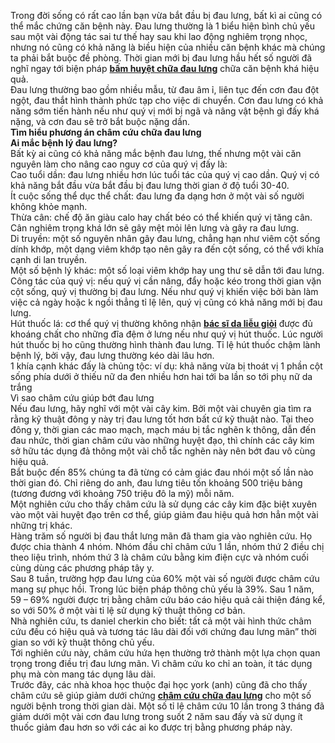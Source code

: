 <p>Trong đời sống có rất cao lần bạn vừa bắt đầu bị đau lưng, bất kì ai cũng có thể mắc chứng căn bệnh này. Đau lưng thường là 1 biểu hiện bình chủ yếu sau một vài động tác sai tư thế hay sau khi lao động nghiêm trọng nhọc, nhưng nó cũng có khả năng là biều hiện của nhiều căn bệnh khác mà chúng ta phải bắt buộc đề phòng. Thời gian mới bị đau lưng hầu hết số người đã nghĩ ngay tới biện pháp&nbsp;<a href="http://tribenhdongy.com/dia-chi-cham-cuu-bam-huyet-chua-dau-lung-o-dau-tot-tphcm/"><strong>bấm huyệt chữa đau lưng</strong></a> chữa căn bệnh khá hiệu quả.<br />
Đau lưng thường bao gồm nhiều mẫu, từ đau âm ỉ, liên tục đến cơn đau đột ngột, đau thắt hình thành phức tạp cho việc di chuyển. Cơn đau lưng có khả năng sớm tiến hành nếu như quý vị mới bị ngã và nâng vật bệnh gì đấy khá nặng, và cơn đau sẽ trở bắt buộc nặng dần.<br />
<strong>Tìm hiểu phương án châm cứu chữa đau lưng</strong><br />
<strong>Ai mắc bệnh lý đau lưng?</strong><br />
Bất kỳ ai cũng có khả năng mắc bệnh đau lưng, thế nhưng một vài căn nguyên làm cho nâng cao nguy cơ của quý vị đấy là:<br />
Cao tuổi dần: đau lưng nhiều hơn lúc tuổi tác của quý vị cao dần. Quý vị có khả năng bắt đầu vừa bắt đầu bị đau lưng thời gian ở độ tuổi 30-40.<br />
Ít cuộc sống thể dục thể chất: đau lưng đa dạng hơn ở một vài số người không khỏe mạnh.<br />
Thừa cân: chế độ ăn giàu calo hay chất béo có thể khiến quý vị tăng cân. Cân nghiêm trọng khá lớn sẽ gây mệt mỏi lên lưng và gây ra đau lưng.<br />
Di truyền: một số nguyên nhân gây đau lưng, chẳng hạn như viêm cột sống dính khớp, một dạng viêm khớp tạo nên gây ra đến cột sống, có thể với khía cạnh di lan truyền.<br />
Một số bệnh lý khác: một số loại viêm khớp hay ung thư sẽ dẫn tới đau lưng.<br />
Công tác của quý vị: nếu quý vị cần nâng, đẩy hoặc kéo trong thời gian vặn cột sống, quý vị thường bị đau lưng. Nếu như quý vị khiến việc bởi bàn làm việc cả ngày hoặc k ngồi thẳng tỉ lệ lên, quý vị cũng có khả năng mới bị đau lưng.<br />
Hút thuốc lá: cơ thể quý vị thường không nhận&nbsp;<a href="http://tribenhdongy.com/danh-sach-bac-si-chua-benh-da-lieu-gioi-o-tphcm/"><strong>bác sĩ da liễu giỏi</strong></a> được đủ khoáng chất cho những đĩa đệm ở lưng nếu như quý vị hút thuốc. Lúc người hút thuốc bị ho cũng thường hình thành đau lưng. Tỉ lệ hút thuốc chậm lành bệnh lý, bởi vậy, đau lưng thường kéo dài lâu hơn.<br />
1 khía cạnh khác đấy là chủng tộc: ví dụ: khả năng vừa bị thoát vị 1 phần cột sống phía dưới ở thiếu nữ da đen nhiều hơn hai tới ba lần so tới phụ nữ da trắng<br />
Vì sao châm cứu giúp bớt đau lưng<br />
Nếu đau lưng, hãy nghĩ với một vài cây kim. Bởi một vài chuyên gia tìm ra rằng kỹ thuật đông y này trị đau lưng tốt hơn bất cứ kỹ thuật nào. Tại theo đông y, thời gian các mao mạch, mạch máu bị tắc nghẽn k thông, dẫn đến đau nhức, thời gian châm cứu vào những huyệt đạo, thì chính các cây kim sở hữu tác dụng đả thông một vài chỗ tắc nghẽn này nên bớt đau vô cùng hiệu quả.<br />
Bắt buộc đến 85% chúng ta đã từng có cảm giác đau nhói một số lần nào thời gian đó. Chỉ riêng do anh, đau lưng tiêu tốn khoảng 500 triệu bảng (tương đương với khoảng 750 triệu đô la mỹ) mỗi năm.<br />
Một nghiên cứu cho thấy châm cứu là sử dụng các cây kim đặc biệt xuyên vào một vài huyệt đạo trên cơ thể, giúp giảm đau hiệu quả hơn hẳn một vài những trị khác.<br />
Hàng trăm số người bị đau thắt lưng mãn đã tham gia vào nghiên cứu. Họ được chia thành 4 nhóm. Nhóm đầu chỉ châm cứu 1 lần, nhóm thứ 2 điều chị theo liệu trình, nhóm thứ 3 là châm cứu bằng kim điện cực và nhóm cuối cùng dùng các phương pháp tây y.<br />
Sau 8 tuần, trường hợp đau lưng của 60% một vài số người được châm cứu mang sự phục hồi. Trong lúc biện pháp thông chủ yếu là 39%. Sau 1 năm, 59 &ndash; 69% người được trị bằng châm cứu báo cáo hiệu quả cải thiện đáng kể, so với 50% ở một vài tỉ lệ sử dụng kỹ thuật thông cơ bản.<br />
Nhà nghiên cứu, ts daniel cherkin cho biết: tất cả một vài hình thức châm cứu đều có hiệu quả và tương tác lâu dài đối với chứng đau lưng mãn&rdquo; thời gian so với kỹ thuật thông chủ yếu.<br />
Tới nghiên cứu này, châm cứu hứa hẹn thường trở thành một lựa chọn quan trọng trong điều trị đau lưng mãn. Vì châm cứu ko chỉ an toàn, ít tác dụng phụ mà còn mang tác dụng lâu dài.<br />
Trước đây, các nhà khoa học thuộc đại học york (anh) cũng đã cho thấy châm cứu sẽ giúp giảm dưới chứng&nbsp;<a href="http://tribenhdongy.com/dia-chi-cham-cuu-bam-huyet-chua-dau-lung-o-dau-tot-tphcm/"><strong>châm cứu chữa đau lưng</strong></a> cho một số người bệnh trong thời gian dài. Một số tỉ lệ châm cứu 10 lần trong 3 tháng đã giảm dưới một vài cơn đau lưng trong suốt 2 năm sau đấy và sử dụng ít thuốc giảm đau hơn so với các ai ko được trị bằng phương pháp này.</p>

<p>&nbsp;</p>
